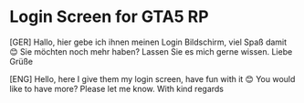 # Login Screen for GTA5 RP
 
[GER] Hallo, hier gebe ich ihnen meinen Login Bildschirm, viel Spaß damit 😊 Sie möchten noch mehr haben? Lassen Sie es mich gerne wissen. Liebe Grüße


[ENG] Hello, here I give them my login screen, have fun with it 😊 You would like to have more? Please let me know. With kind regards
